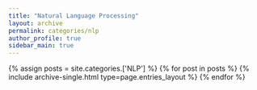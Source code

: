 ```yaml
---
title: "Natural Language Processing"
layout: archive
permalink: categories/nlp
author_profile: true
sidebar_main: true
---
```


{% assign posts = site.categories.['NLP'] %}
{% for post in posts %} {% include archive-single.html type=page.entries_layout %} {% endfor %}
